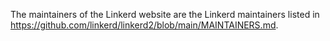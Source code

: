 The maintainers of the Linkerd website are the Linkerd maintainers listed in
https://github.com/linkerd/linkerd2/blob/main/MAINTAINERS.md.
